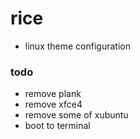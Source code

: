 # rice
* linux theme configuration

### todo
* remove plank
* remove xfce4
* remove some of xubuntu 
* boot to terminal

